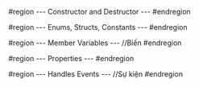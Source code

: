 #region --- Constructor and Destructor ---
#endregion

#region --- Enums, Structs, Constants ---
#endregion

#region --- Member Variables ---
//Biến
#endregion

#region --- Properties ---
#endregion

#region --- Handles Events ---
//Sự kiện
#endregion

